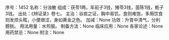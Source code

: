 序号：1452
名称：分浊散
组成：茯苓1两，车前子3钱，猪苓3钱，茵陈1钱，栀子3钱。
出处：《辨证录》卷七。
主治：谷疸之证，胸中易饥，食则难饱，多用饮食则发烦头眩，小便艰涩，身如黄金之色。
加减：None
功效：升胃中清气，分利膀胱。
用法用量：水煎服。
制备方法：None
临床应用：None
各家论述：None
用药禁忌：None
附注：None
